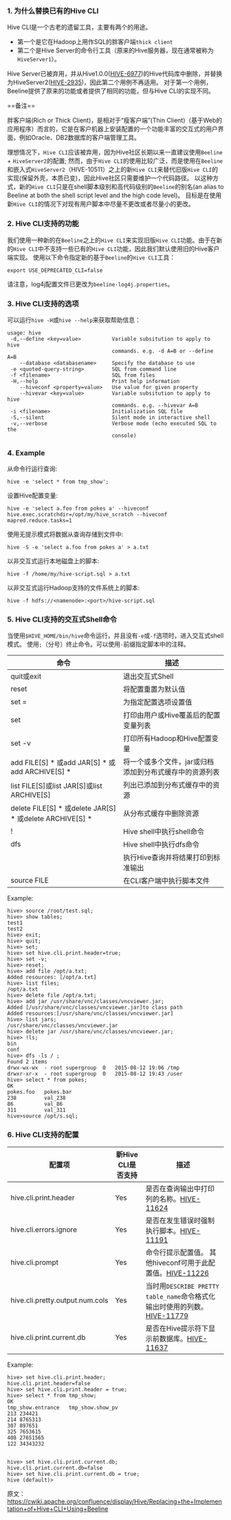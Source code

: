 
### 1. 为什么替换已有的Hive CLI

Hive CLI是一个古老的遗留工具，主要有两个的用途。

- 第一个是它在Hadoop上用作SQL的胖客户端`thick client `
- 第二个是Hive Server的命令行工具（原来的Hive服务器，现在通常被称为`HiveServer1`）。 

Hive Server已被弃用，并从Hive1.0.0([HIVE-6977](https://issues.apache.org/jira/browse/HIVE-6977))的Hive代码库中删除，并替换为HiveServer2([HIVE-2935](https://issues.apache.org/jira/browse/HIVE-2935))，因此第二个用例不再适用。 对于第一个用例，Beeline提供了原来的功能或者提供了相同的功能，但与Hive CLI的实现不同。

==备注==

胖客户端(Rich or Thick Client)，是相对于“瘦客户端”(Thin Client)（基于Web的应用程序）而言的，它是在客户机器上安装配置的一个功能丰富的交互式的用户界面，例如Oracle、DB2数据库的客户端管理工具。


理想情况下，`Hive CLI`应该被弃用，因为Hive社区长期以来一直建议使用`Beeline` + `HiveServer2`的配置; 然而，由于`Hive CLI`的使用比较广泛，而是使用在`Beeline`和嵌入式`HiveServer2`（HIVE-10511）之上的新`Hive CLI`来替代旧版`Hive CLI`的实现(保留外壳，本质已变)，因此Hive社区只需要维护一个代码路径。 以这种方式，新的`Hive CLI`只是在shell脚本级别和高代码级别的`Beeline`的别名(an alias to Beeline at both the shell script level and the high code level)。 目标是在使用新`Hive CLI`的情况下对现有用户脚本中尽量不更改或者尽量小的更改。

### 2. Hive CLI支持的功能

我们使用一种新的在`Beeline`之上的`Hive CLI`来实现旧版`Hive CLI`功能。由于在新的`Hive CLI`中不支持一些已有的`Hive CLI`功能，因此我们默认使用旧的Hive客户端实现。 使用以下命令指定新的基于`Beeline`的`Hive CLI`工具：

```
export USE_DEPRECATED_CLI=false
```
请注意，log4j配置文件已更改为`beeline-log4j.properties`。

### 3. Hive CLI支持的选项

可以运行`hive -H`或`hive --help`来获取帮助信息：
```
usage: hive
 -d,--define <key=value>          Variable subsitution to apply to hive
                                  commands. e.g. -d A=B or --define A=B
    --database <databasename>     Specify the database to use
 -e <quoted-query-string>         SQL from command line
 -f <filename>                    SQL from files
 -H,--help                        Print help information
    --hiveconf <property=value>   Use value for given property
    --hivevar <key=value>         Variable subsitution to apply to hive
                                  commands. e.g. --hivevar A=B
 -i <filename>                    Initialization SQL file
 -S,--silent                      Silent mode in interactive shell
 -v,--verbose                     Verbose mode (echo executed SQL to the
                                  console)

```

### 4. Example

从命令行运行查询:
```
hive -e 'select * from tmp_show';
```
设置Hive配置变量:
```
hive -e 'select a.foo from pokes a' --hiveconf hive.exec.scratchdir=/opt/my/hive_scratch --hiveconf mapred.reduce.tasks=1
```
使用无提示模式将数据从查询存储到文件中:
```
hive -S -e 'select a.foo from pokes a' > a.txt
```
以非交互式运行本地磁盘上的脚本:
```
hive -f /home/my/hive-script.sql > a.txt
```
以非交互式运行Hadoop支持的文件系统上的脚本:
```
hive -f hdfs://<namenode>:<port>/hive-script.sql
```
### 5. Hive CLI支持的交互式Shell命令

当使用`$HIVE_HOME/bin/hive`命令运行，并且没有`-e`或`-f`选项时，进入交互式shell模式。
使用`;`（分号）终止命令。可以使用`-`前缀指定脚本中的注释。

命令|描述
---|---
quit或exit|退出交互式Shell
reset|将配置重置为默认值
set <key>=<value>|为指定配置选项设置值
set|打印由用户或Hive覆盖后的配置变量列表
set -v | 打印所有Hadoop和Hive配置变量
add FILE[S] <filepath> <filepath>* 或add JAR[S] <filepath> <filepath>* 或add ARCHIVE[S] <filepath> <filepath>*|将一个或多个文件，jar或归档添加到分布式缓存中的资源列表
list FILE[S]或list JAR[S]或list ARCHIVE[S]|列出已添加到分布式缓存中的资源
delete FILE[S] <filepath>* 或delete JAR[S] <filepath>* 或delete ARCHIVE[S] <filepath>*|从分布式缓存中删除资源
! <command>|Hive shell中执行shell命令
dfs <dfs command>|Hive shell中执行dfs命令
<query string>|执行Hive查询并将结果打印到标准输出
source FILE <filepath>|在CLI客户端中执行脚本文件

Example:

```
hive> source /root/test.sql;
hive> show tables;
test1
test2
hive> exit;
hive> quit;
hive> set;
hive> set hive.cli.print.header=true;
hive> set -v;
hive> reset;
hive> add file /opt/a.txt;
Added resources: [/opt/a.txt]
hive> list files;
/opt/a.txt
hive> delete file /opt/a.txt;
hive> add jar /usr/share/vnc/classes/vncviewer.jar;
Added [/usr/share/vnc/classes/vncviewer.jar]to class path
Added resources:[/usr/share/vnc/classes/vncviewer.jar]
hive> list jars;
/usr/share/vnc/classes/vncviewer.jar
hive> delete jar /usr/share/vnc/classes/vncviewer.jar;
hive> !ls;
bin
conf
hive> dfs -ls / ;
Found 2 items
drwx-wx-wx  - root supergroup  0   2015-08-12 19:06 /tmp
drwxr-xr-x  - root supergroup  0   2015-08-12 19:43 /user
hive> select * from pokes; 
OK
pokes.foo   pokes.bar
238         val_238
86          val_86
311         val_311
hive>source /opt/s.sql;
```

### 6. Hive CLI支持的配置

配置项|新Hive CLI是否支持|描述
---|---|---
hive.cli.print.header|Yes|是否在查询输出中打印列的名称。[HIVE-11624](https://issues.apache.org/jira/browse/HIVE-11624)
hive.cli.errors.ignore|Yes|是否在发生错误时强制执行脚本。[HIVE-11191](https://issues.apache.org/jira/browse/HIVE-11191)
hive.cli.prompt|Yes|命令行提示配置值。 其他hiveconf可用于此配置值。[HIVE-11226](https://issues.apache.org/jira/browse/HIVE-11226)
hive.cli.pretty.output.num.cols|Yes|当时用`DESCRIBE PRETTY table_name`命令格式化输出时使用的列数。[HIVE-11779](https://issues.apache.org/jira/browse/HIVE-11779)
hive.cli.print.current.db|Yes|是否在Hive提示符下显示前数据库。[HIVE-11637](https://issues.apache.org/jira/browse/HIVE-11637)


Example:
```
hive> set hive.cli.print.header;
hive.cli.print.header=false
hive> set hive.cli.print.header = true;
hive> select * from tmp_show;
OK
tmp_show.entrance	tmp_show.show_pv
213	234421
214	8765313
307	897651
325	7653615
408	27651565
122	34343232


hive> set hive.cli.print.current.db;
hive.cli.print.current.db=false
hive> set hive.cli.print.current.db = true;
hive (default)> 
```




原文：https://cwiki.apache.org/confluence/display/Hive/Replacing+the+Implementation+of+Hive+CLI+Using+Beeline